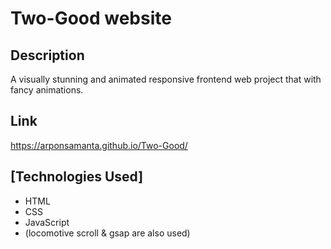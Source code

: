 # Two-Good website

## Description

A visually stunning and animated responsive frontend web project that with fancy animations.

## Link

https://arponsamanta.github.io/Two-Good/

## [Technologies Used]
- HTML
- CSS
- JavaScript
- (locomotive scroll & gsap are also used)
  
